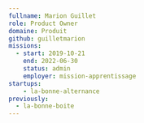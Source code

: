 ```yaml
---
fullname: Marion Guillet
role: Product Owner
domaine: Produit
github: guilletmarion
missions:
  - start: 2019-10-21
    end: 2022-06-30
    status: admin
    employer: mission-apprentissage
startups:
    - la-bonne-alternance
previously:
  - la-bonne-boite
---
```

